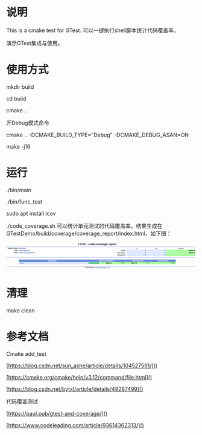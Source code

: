 # 说明

This is a cmake test for GTest. 可以一键执行shell脚本统计代码覆盖率。

演示GTest集成与使用。

# 使用方式

mkdir build

cd build

cmake ..

开Debug模式命令

cmake .. -DCMAKE_BUILD_TYPE="Debug" -DCMAKE_DEBUG_ASAN=ON

make -j16

# 运行

./bin/main

./bin/func_test

sudo apt install lcov

./code_coverage.sh 可以统计单元测试的代码覆盖率，结果生成在GTestDemo/build/coverage/coverage_report/index.html，如下图：

<div align=center>
	<img src="image/README/1649854145802.png"/>
</div>

# 清理

make clean

# 参考文档

Cmake add_test

[https://blog.csdn.net/sun_ashe/article/details/104527591/]()

[https://cmake.org/cmake/help/v3.12/command/file.html]()

[https://blog.csdn.net/bytxl/article/details/48287499]()

代码覆盖测试

[https://paul.pub/gtest-and-coverage/]()

[https://www.codeleading.com/article/93614362313/]()
